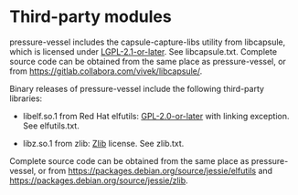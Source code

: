 Third-party modules
===================

pressure-vessel includes the capsule-capture-libs utility from libcapsule,
which is licensed under [LGPL-2.1-or-later][]. See
libcapsule.txt. Complete source code can be obtained from the
same place as pressure-vessel, or from
<https://gitlab.collabora.com/vivek/libcapsule/>.

Binary releases of pressure-vessel include the following third-party
libraries:

- libelf.so.1 from Red Hat elfutils: [GPL-2.0-or-later][] with linking
  exception. See elfutils.txt.

- libz.so.1 from zlib: [Zlib][] license. See zlib.txt.

Complete source code can be obtained from the same place as
pressure-vessel, or from
<https://packages.debian.org/source/jessie/elfutils>
and <https://packages.debian.org/source/jessie/zlib>.

[GPL-2.0-or-later]: https://spdx.org/licenses/GPL-2.0-or-later.html
[LGPL-2.1-or-later]: https://spdx.org/licenses/LGPL-2.1-or-later.html
[Zlib]: https://spdx.org/licenses/Zlib.html
